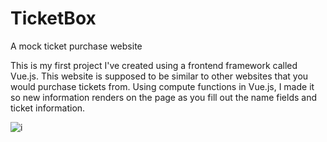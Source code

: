 # TicketBox
A mock ticket purchase website

This is my first project I've created using a frontend framework called Vue.js. This website is supposed to be similar to other websites that you would purchase tickets from. Using compute functions in Vue.js, I made it so new information renders on the page as you fill out the name fields and ticket information.

![i](https://github.com/MasonBoom/TicketBox/blob/883883945ad77085146ea43b892b028dad9395e1/Ticketbox%20-%20Google%20Chrome%203_11_2022%2011_46_13%20AM.png)
